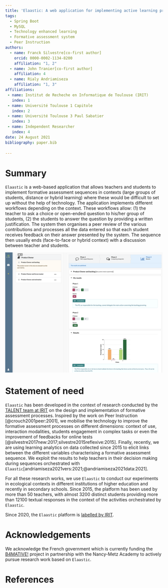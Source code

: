 ```yaml
---
title: 'Elaastic: A web application for implementing active learning processes'
tags:
  - Spring Boot
  - MySQL
  - Technology enhanced learning
  - Formative assessment system
  - Peer Instruction
authors:
  - name: Franck Silvestre[co-first author] 
    orcid: 0000-0002-1134-8200
    affiliation: "1, 2" 
  - name: John Tranier[co-first author]
    affiliation: 4
  - name: Rialy Andriamiseza
    affiliation: "1, 3"
affiliations:
 - name: Institut de Recheche en Informatique de Toulouse (IRIT)
   index: 1
 - name: Université Toulouse 1 Capitole
   index: 2
 - name: Université Toulouse 3 Paul Sabatier
   index: 3
 - name: Independent Researcher
   index: 4
date: 24 August 2021
bibliography: paper.bib

---
```


# Summary

`Elaastic` is a web-based application that allows teachers and students to implement formative assessment sequences in contexts (large groups of students, distance or hybrid learning) where these would be difficult to set up  without the help of technology.
The application implements different workflows depending on the context. These workflows allow: (1) the teacher to ask a choice or open-ended question to his/her group of students, (2) the students to answer the question by providing a written justification. The system then organises a peer review of the various contributions and processes all the data entered so that each student receives feedback on their answer presented by the system. The sequence then usually ends (face-to-face or hybrid context) with a discussion between teacher and students.  

![Elaastic - Interface presenting feedback to a student at the end of a sequence.\label{fig:elaastic}](elaastic.png)

# Statement of need

`Elaastic` has been developed in the context of research conducted by the [TALENT team at IRIT](https://www.irit.fr/en/departement/dep-interaction-collective-intelligence/talent-team/) on the design and implementation of formative assessment processes. Inspired by the work on Peer Instruction [@crouch2001peer:2001], we mobilise the technology to improve the formative assessment processes on different dimensions: context of use, interaction modalities, students engagement in complex tasks or even the improvement of feedbacks for online tests [@silvestre2017new:2017;silvestre2015reflexive:2015]. Finally, recently, we are using learning analytics on data collected since 2015 to elicit links between the different variables characterising a formative assessment sequence. We exploit the results to help teachers in their decision making during sequences orchestrated with `Elaastic`[andriamiseza2021vers:2021;@andriamiseza2021data:2021].

For all these research works, we use `Elaastic` to conduct our experiments in ecological contexts in different institutions of higher education and recently in secondary schools. Since 2015, the platform has been used by more than 50 teachers, with almost 3200 distinct students providing more than 12100 textual responses in the context of the activities orchestrated by `Elaastic`.

Since 2020, the `Elaastic` platform is [labelled by IRIT](https://www.irit.fr/en/plateformes/elaastic-platform/).  

# Acknowledgements

We acknowledge the French government which is currently funding the [B4MATIVE!](https://www.irit.fr/b4mative/) project in partnership with the Nancy-Metz Academy to actively pursue research work based on `Elaastic`.

# References
